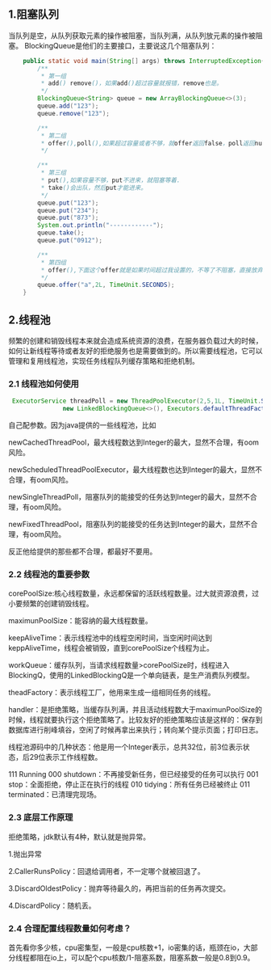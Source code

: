 ## 1.阻塞队列

当队列是空，从队列获取元素的操作被阻塞，当队列满，从队列放元素的操作被阻塞。
BlockingQueue是他们的主要接口，主要说这几个阻塞队列：

```java
    public static void main(String[] args) throws InterruptedException{
        /**
         * 第一组
         * add() remove()，如果add()超过容量就报错，remove也是。
         */
        BlockingQueue<String> queue = new ArrayBlockingQueue<>(3);
        queue.add("123");
        queue.remove("123");

        /**
         * 第二组
         * offer(),poll(),如果超过容量或者不够，就offer返回false，poll返回null，比较友好
         */

        /**
         * 第三组
         * put(),如果容量不够，put不进来，就阻塞等着.
         * take()会出队，然后put才能进来。
         */
        queue.put("123");
        queue.put("234");
        queue.put("873");
        System.out.println("------------");
        queue.take();
        queue.put("0912");

        /**
         * 第四组
         * offer(),下面这个offer就是如果时间超过我设置的，不等了不阻塞，直接放弃。
         */
        queue.offer("a",2L, TimeUnit.SECONDS);
    }
```

## 2.线程池

频繁的创建和销毁线程本来就会造成系统资源的浪费，在服务器负载过大的时候，如何让新线程等待或者友好的拒绝服务也是需要做到的。所以需要线程池，它可以管理和复用线程池，实现任务线程队列缓存策略和拒绝机制。

### 2.1 线程池如何使用

```java
 ExecutorService threadPoll = new ThreadPoolExecutor(2,5,1L, TimeUnit.SECONDS,
               new LinkedBlockingQueue<>(), Executors.defaultThreadFactory(),new ThreadPoolExecutor.AbortPolicy());
```

自己配参数。因为java提供的一些线程池，比如

newCachedThreadPool，最大线程数达到Integer的最大，显然不合理，有oom风险。

newScheduledThreadPoolExecutor，最大线程数也达到Integer的最大，显然不合理，有oom风险。

newSingleThreadPoll，阻塞队列的能接受的任务达到Integer的最大，显然不合理，有oom风险。

newFixedThreadPool，阻塞队列的能接受的任务达到Integer的最大，显然不合理，有oom风险。

反正他给提供的那些都不合理，都最好不要用。

### 2.2 线程池的重要参数

corePoolSize:核心线程数量，永远都保留的活跃线程数量。过大就资源浪费，过小要频繁的创建销毁线程。

maximunPoolSize：能容纳的最大线程数量。

keepAliveTime：表示线程池中的线程空闲时间，当空闲时间达到keppAliveTime，线程会被销毁，直到corePoolSize个线程为止。

workQueue：缓存队列，当请求线程数量>corePoolSize时，线程进入BlockingQ，使用的LinkedBlockingQ是一个单向链表，是生产消费队列模型。

theadFactory：表示线程工厂，他用来生成一组相同任务的线程。

handler：是拒绝策略，当缓存队列满，并且活动线程数大于maximunPoolSize的时候，线程就要执行这个拒绝策略了。比较友好的拒绝策略应该是这样的：保存到数据库进行削峰填谷，空闲了时候再拿出来执行；转向某个提示页面；打印日志。


线程池源码中的几种状态：他是用一个Integer表示，总共32位，前3位表示状态，后29位表示工作线程数。

111 Running
000 shutdown：不再接受新任务，但已经接受的任务可以执行
001 stop：全面拒绝，停止正在执行的线程
010 tidying：所有任务已经被终止
011 terminated：已清理完现场。

### 2.3 底层工作原理

拒绝策略，jdk默认有4种，默认就是抛异常。

1.抛出异常

2.CallerRunsPolicy：回退给调用者，不一定哪个就被回退了。

3.DiscardOldestPolicy：抛弃等待最久的，再把当前的任务再次提交。

4.DiscardPolicy：随机丢。

### 2.4 合理配置线程数量如何考虑？

首先看你多少核，cpu密集型，一般是cpu核数+1，io密集的话，瓶颈在io，大部分线程都阻在io上，可以配个cpu核数/1-阻塞系数，阻塞系数一般是0.8到0.9。

